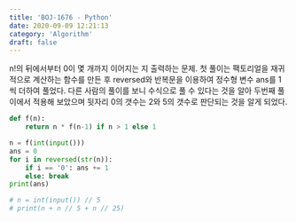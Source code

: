 ```yaml
---
title: 'BOJ-1676 - Python'
date: 2020-09-09 12:21:13
category: 'Algorithm'
draft: false
---
```

n!의 뒤에서부터 0이 몇 개까지 이어지는 지 출력하는 문제. 첫 풀이는 팩토리얼을 재귀적으로 계산하는 함수를 만든 후 reversed와 반복문을 이용하여 정수형 변수 ans를 1씩 더하여 풀었다. 다른 사람의 풀이를 보니 수식으로 풀 수 있다는 것을 알아 두번째 풀이에서 적용해 보았으며 뒷자리 0의 갯수는 2와 5의 갯수로 판단되는 것을 알게 되었다.
```python
def f(n):
    return n * f(n-1) if n > 1 else 1

n = f(int(input()))
ans = 0
for i in reversed(str(n)):
    if i == '0': ans += 1
    else: break
print(ans)

# n = int(input()) // 5
# print(n + n // 5 + n // 25)

```